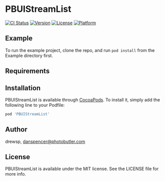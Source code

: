 # PBUIStreamList

[![CI Status](https://img.shields.io/travis/drewsp/PBUIStreamList.svg?style=flat)](https://travis-ci.org/drewsp/PBUIStreamList)
[![Version](https://img.shields.io/cocoapods/v/PBUIStreamList.svg?style=flat)](https://cocoapods.org/pods/PBUIStreamList)
[![License](https://img.shields.io/cocoapods/l/PBUIStreamList.svg?style=flat)](https://cocoapods.org/pods/PBUIStreamList)
[![Platform](https://img.shields.io/cocoapods/p/PBUIStreamList.svg?style=flat)](https://cocoapods.org/pods/PBUIStreamList)

## Example

To run the example project, clone the repo, and run `pod install` from the Example directory first.

## Requirements

## Installation

PBUIStreamList is available through [CocoaPods](https://cocoapods.org). To install
it, simply add the following line to your Podfile:

```ruby
pod 'PBUIStreamList'
```

## Author

drewsp, danspencer@photobutler.com

## License

PBUIStreamList is available under the MIT license. See the LICENSE file for more info.
